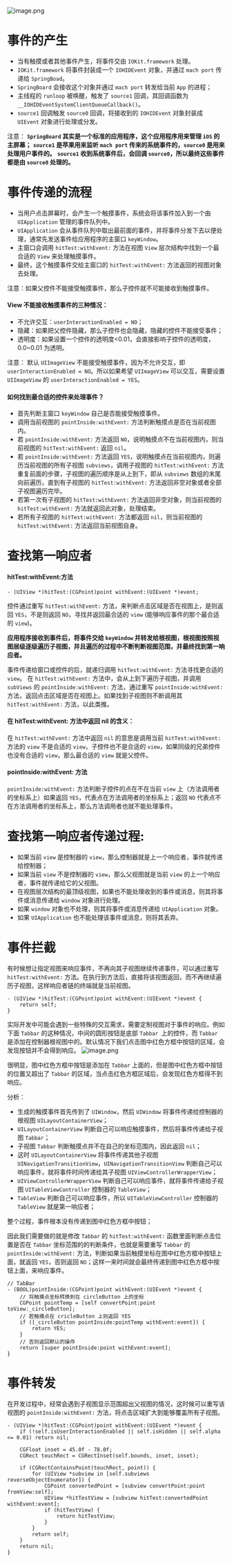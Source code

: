 ![image.png](https://upload-images.jianshu.io/upload_images/588630-b84bb8008b7bd101?imageMogr2/auto-orient/strip%7CimageView2/2/w/1240)

# 事件的产生
* 当有触摸或者其他事件产生，将事件交由 `IOKit.framework` 处理。
* `IOKit.framework` 将事件封装成一个 `IOHIDEvent` 对象，并通过 `mach port` 传递给 `SpringBoad`。
* `SpringBoard` 会接收这个对象并通过 `mach port` 转发给当前 `App` 的进程；
* 主线程的 `runloop` 被唤醒，触发了 `source1` 回调，其回调函数为 `__IOHIDEventSystemClientQueueCallback()`。
* `source1` 回调触发 `source0` 回调，将接收到的 `IOHIDEvent` 对象封装成 `UIEvent` 对象进行处理或分发。

注意：
**`SpringBoard` 其实是一个标准的应用程序，这个应用程序用来管理 `iOS` 的主屏幕；**
**`source1` 是苹果用来监听 `mach port` 传来的系统事件的，`source0` 是用来处理用户事件的。**
**`source1` 收到系统事件后，会回调 `source0`，所以最终这些事件都是由 `source0` 处理的。**

# 事件传递的流程
* 当用户点击屏幕时，会产生一个触摸事件，系统会将该事件加入到一个由 `UIApplication` 管理的事件队列中。
* `UIApplication` 会从事件队列中取出最前面的事件，并将事件分发下去以便处理，通常先发送事件给应用程序的主窗口 `keyWindow`。
* 主窗口会调用 `hitTest:withEvent:` 方法在视图 `View` 层次结构中找到一个最合适的 `View` 来处理触摸事件。
* 最终，这个触摸事件交给主窗口的 `hitTest:withEvent:` 方法返回的视图对象去处理。

注意：如果父控件不能接受触摸事件，那么子控件就不可能接收到触摸事件。

#### View 不能接收触摸事件的三种情况：

* 不允许交互：`userInteractionEnabled = NO`；
* 隐藏：如果把父控件隐藏，那么子控件也会隐藏，隐藏的控件不能接受事件；
* 透明度：如果设置一个控件的透明度<0.01，会直接影响子控件的透明度，0.0~0.01 为透明。

注意：
默认 `UIImageView` 不能接受触摸事件，因为不允许交互，即 `userInteractionEnabled = NO`。所以如果希望 `UIImageView` 可以交互，需要设置 `UIImageView` 的 `userInteractionEnabled = YES`。

#### 如何找到最合适的控件来处理事件？

* 首先判断主窗口 `keyWindow` 自己是否能接受触摸事件。
* 调用当前视图的 `pointInside:withEvent:` 方法判断触摸点是否在当前视图内。
* 若 `pointInside:withEvent:` 方法返回 `NO`，说明触摸点不在当前视图内，则当前视图的 `hitTest:withEvent:` 返回 `nil`。
* 若 `pointInside:withEvent:` 方法返回 `YES`，说明触摸点在当前视图内，则遍历当前视图的所有子视图 `subviews`，调用子视图的 `hitTest:withEvent:` 方法重复前面的步骤，子视图的遍历顺序是从上到下，即从 `subviews` 数组的末尾向前遍历，直到有子视图的 `hitTest:withEvent:` 方法返回非空对象或者全部子视图遍历完毕。
* 若第一次有子视图的 `hitTest:withEvent:` 方法返回非空对象，则当前视图的 `hitTest:withEvent:` 方法就返回此对象，处理结束。
* 若所有子视图的 `hitTest:withEvent:` 方法都返回 `nil`，则当前视图的 `hitTest:withEvent:` 方法返回当前视图自身。

# 查找第一响应者
#### hitTest:withEvent:方法
```
- (UIView *)hitTest:(CGPoint)point withEvent:(UIEvent *)event;
```
控件通过重写 `hitTest:withEvent:` 方法，来判断点击区域是否在视图上，是则返回 `YES`，不是则返回 `NO`，寻找并返回最合适的 `view` (能够响应事件的那个最合适的 `view`)。

**应用程序接收到事件后，将事件交给 `keyWindow` 并转发给根视图，根视图按照视图层级逐级遍历子视图，并且遍历的过程中不断判断视图范围，并最终找到第一响应者。**

事件传递给窗口或控件的后，就递归调用 `hitTest:withEvent:` 方法寻找更合适的 `view`。
在 `hitTest:withEvent:` 方法中，会从上到下遍历子视图，并调用 `subViews` 的 `pointInside:withEvent:` 方法，通过重写 `pointInside:withEvent:` 方法，返回点击区域是否在视图上。如果找到子视图则不断调用其 `hitTest:withEvent:` 方法，以此类推。

#### 在 hitTest:withEvent: 方法中返回 nil 的含义：
在 `hitTest:withEvent:` 方法中返回 `nil` 的意思是调用当前 `hitTest:withEvent:` 方法的 `view` 不是合适的 `view`，子控件也不是合适的 `view`，如果同级的兄弟控件也没有合适的 `view`，那么最合适的 `view` 就是父控件。

#### pointInside:withEvent: 方法

`pointInside:withEvent:` 方法判断子控件的点在不在当前 `view` 上（方法调用者的坐标系上）如果返回 `YES`，代表点在方法调用者的坐标系上；返回 `NO` 代表点不在方法调用者的坐标系上，那么方法调用者也就不能处理事件。

# 查找第一响应者传递过程:

* 如果当前 `view` 是控制器的 `view`，那么控制器就是上一个响应者，事件就传递给控制器；
* 如果当前 `view` 不是控制器的 `view`，那么父视图就是当前 `view` 的上一个响应者，事件就传递给它的父视图。
* 在视图层次结构的最顶级视图，如果也不能处理收到的事件或消息，则其将事件或消息传递给 `window` 对象进行处理。
* 如果 `window` 对象也不处理，则其将事件或消息传递给 `UIApplication` 对象。
* 如果 `UIApplication` 也不能处理该事件或消息，则将其丢弃。

# 事件拦截
有时候想让指定视图来响应事件，不再向其子视图继续传递事件，可以通过重写 `hitTest:withEvent:` 方法。在执行到方法后，直接将该视图返回，而不再继续遍历子视图，这样响应者链的终端就是当前视图。
```
- (UIView *)hitTest:(CGPoint)point withEvent:(UIEvent *)event {
    return self;
}
```

实际开发中可能会遇到一些特殊的交互需求，需要定制视图对于事件的响应。例如下面 `Tabbar` 的这种情况，中间的圆形按钮是底部 `Tabbar `上的控件，而 `Tabbar` 是添加在控制器根视图中的。默认情况下我们点击图中红色方框中按钮的区域，会发现按钮并不会得到响应。
![image.png](https://upload-images.jianshu.io/upload_images/588630-1f27542e7e36f69a?imageMogr2/auto-orient/strip%7CimageView2/2/w/1240)

很明显，图中红色方框中按钮是添加在 `Tabbar` 上面的，但是图中红色方框中按钮的位置又超出了 `Tabbar` 的区域，当点击红色方框区域后，会发现红色方框得不到响应。

分析：

* 生成的触摸事件首先传到了 `UIWindow`，然后 `UIWindow` 将事件传递给控制器的根视图 `UILayoutContainerView`；
* `UILayoutContainerView` 判断自己可以响应触摸事件，然后将事件传递给子视图 `Tabbar`；
* 子视图 `Tabbar` 判断触摸点并不在自己的坐标范围内，因此返回 `nil`；
* 这时 `UILayoutContainerView` 将事件传递其他子视图 `UINavigationTransitionView`，`UINavigationTransitionView` 判断自己可以响应事件，就将事件时间传递给其子视图 `UIViewControllerWrapperView`；
* `UIViewControllerWrapperView` 判断自己可以响应事件，就将事件传递给子视图 `UITableViewController` 控制器的 `TableView`；
* `TableView` 判断自己可以响应事件，所以 `UITableViewController` 控制器的 `TableView` 就是第一响应者；

整个过程，事件根本没有传递到图中红色方框中按钮；

因此我们需要做的就是修改 `Tabbar` 的 `hitTest:withEvent:` 函数里面判断点击位置是否在 `Tabbar` 坐标范围的的判断条件，也就是需要重写 `Tabbar` 的 
 `pointInside:withEvent:` 方法，判断如果当前触摸坐标在图中红色方框中按钮上面，就返回 `YES`，否则返回 `NO`；这样一来时间就会最终传递到图中红色方框中按钮上面，来响应事件。
```
// TabBar
- (BOOL)pointInside:(CGPoint)point withEvent:(UIEvent *)event {
    // 将触摸点坐标转换到在 circleButton 上的坐标
    CGPoint pointTemp = [self convertPoint:point toView:_circleButton];
    // 若触摸点在 cricleButton 上则返回 YES
    if ([_circleButton pointInside:pointTemp withEvent:event]) {
        return YES;
    }
    // 否则返回默认的操作
    return [super pointInside:point withEvent:event];
}
```

# 事件转发
在开发过程中，经常会遇到子视图显示范围超出父视图的情况，这时候可以重写该视图的 `pointInside:withEvent:` 方法，将点击区域扩大到能够覆盖所有子视图。
```
- (UIView *)hitTest:(CGPoint)point withEvent:(UIEvent *)event {
    if (!self.isUserInteractionEnabled || self.isHidden || self.alpha <= 0.01) return nil;
    
    CGFloat inset = 45.0f - 78.0f;
    CGRect touchRect = CGRectInset(self.bounds, inset, inset);
    
    if (CGRectContainsPoint(touchRect, point)) {
        for (UIView *subview in [self.subviews reverseObjectEnumerator]) {
            CGPoint convertedPoint = [subview convertPoint:point fromView:self];
            UIView *hitTestView = [subview hitTest:convertedPoint withEvent:event];
            if (hitTestView) {
                return hitTestView;
            }
        }
        return self;
    }
    return nil;
}
```
